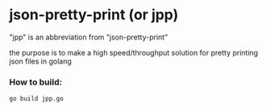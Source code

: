 # json-pretty-print (or jpp)

"jpp" is an abbreviation from "json-pretty-print"

the purpose is to make a high speed/throughput solution for pretty printing json files in golang

### How to build:

```
go build jpp.go
```
